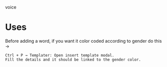 voice

# Uses

Before adding a word, if you want it color coded according to gender do this ->
```
Ctrl + P → Templater: Open insert template modal.
Fill the details and it should be linked to the gender color.
```
